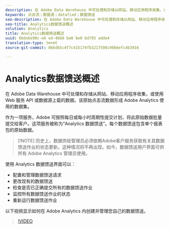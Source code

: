 ```yaml
---
description: 在 Adobe Data Warehouse 中可处理和存储从网站、移动应用程序收集，或使用 Web 服务 API 或数据源上载的数据。该原始点击流数据形成 Adobe Analytics 使用的数据集。
keywords: 点击流；数据源；datafied；数据馈送
seo-description: 在 Adobe Data Warehouse 中可处理和存储从网站、移动应用程序收集，或使用 Web 服务 API 或数据源上载的数据。该原始点击流数据形成 Adobe Analytics 使用的数据集。
seo-title: Analytics数据馈送概述
solution: Analytics
title: Analytics数据馈送概述
uuid: 6bdobe90c-e6 ed-4bb0 be0 be0 bd795 adde4
translation-type: tm+mt
source-git-commit: 86bdb5c4f7c415174fb3217598c98b6efc4b3916

---
```



# Analytics数据馈送概述

在 Adobe Data Warehouse 中可处理和存储从网站、移动应用程序收集，或使用 Web 服务 API 或数据源上载的数据。该原始点击流数据形成 Adobe Analytics 使用的数据集。

作为一项服务，Adobe 可按照每日或每小时周期性提交计划，将此原始数据批量提交给客户。这项服务被称为“Analytics 数据馈送”。每个数据馈送包含单个报表包的原始数据。

>[!NOTE] 历史上，数据供给管理员必须依赖Adobe客户服务获取有关其数据馈送作业的状态更新。这种情况将不再出现。如今，数据馈送用户界面可供所有 Adobe Analytics 管理员使用。

使用 Analytics 数据馈送界面可以：

* 配置和管理数据馈送请求
* 更改现有的数据馈送
* 检查是否已正确提交所有的数据馈送作业
* 监控所有数据馈送作业的状态
* 重新运行数据馈送作业

以下视频显示如何在 Adobe Analytics 内创建并管理您自己的数据馈送。

>[!VIDEO](https://www.youtube.com/watch?v=m_fb--gNtR4)
